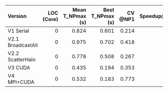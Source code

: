 | Version           |   LOC (Core) |   Mean T_NPmax (s) |   Best T_NPmax (s) |   CV @NP1 |   Speedup@NP1 |   Efficiency@NP1 |   Speedup@NP4 |   Efficiency@NP4 |
|:------------------|-------------:|-------------------:|-------------------:|----------:|--------------:|-----------------:|--------------:|-----------------:|
| V1 Serial         |            0 |              0.824 |              0.601 |     0.214 |         1     |            1     |       nan     |          nan     |
| V2.1 BroadcastAll |            0 |              0.975 |              0.702 |     0.418 |       nan     |          nan     |         0.885 |            0.221 |
| V2.2 ScatterHalo  |            0 |              0.778 |              0.508 |     0.267 |       nan     |          nan     |         2.725 |            0.681 |
| V3 CUDA           |            0 |              0.435 |              0.194 |     0.353 |         3.091 |            3.091 |       nan     |          nan     |
| V4 MPI+CUDA       |            0 |              0.532 |              0.183 |     0.773 |       nan     |          nan     |         0.731 |            0.183 |